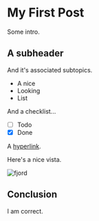 # My First Post

Some intro.

## A subheader

And it's associated subtopics.

- A nice
- Looking
- List

And a checklist...

- [ ] Todo
- [x] Done

A [hyperlink](https://duckduckgo.com).

Here's a nice vista.

![fjord](https://i.imgur.com/Z4qPT.jpg)

## Conclusion

I am correct.
